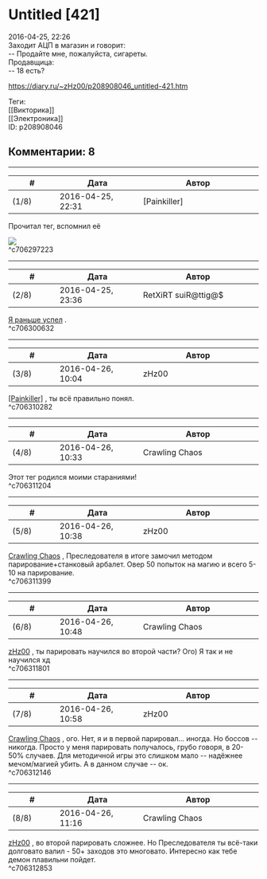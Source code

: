Untitled [421]
==============

  
2016-04-25, 22:26  
 Заходит АЦП в магазин и говорит:   
 -- Продайте мне, пожалуйста, сигареты.   
 Продавщица:   
 -- 18 есть?   
  
<https://diary.ru/~zHz00/p208908046_untitled-421.htm>  
  
Теги:  
[[Викторика]]  
[[Электроника]]  
ID: p208908046  


Комментарии: 8
--------------

  


---



|         #         |              Дата              |                     Автор                     |           ID           |
| --- | --- | --- | --- |
| (1/8) | 2016-04-25, 22:31 | [Painkiller] | c706297223 |

  
  Прочитал тег, вспомнил её    
   
 ![](http://animekun.ru/thumbs/users/6200/Kartinki/ep-13-start-640.jpg)   
 ^c706297223

---



|         #         |              Дата              |                     Автор                     |           ID           |
| --- | --- | --- | --- |
| (2/8) | 2016-04-25, 23:36 | RetXiRT suiR@ttig@$ | c706300632 |

  
   [Я раньше успел](Open%20Source)  .    
 ^c706300632

---



|         #         |              Дата              |                     Автор                     |           ID           |
| --- | --- | --- | --- |
| (3/8) | 2016-04-26, 10:04 | zHz00 | c706310282 |

  
  [[Painkiller]](http://Painkiller00.diary.ru "12 витаминов")  , ты всё правильно понял.   
 ^c706310282

---



|         #         |              Дата              |                     Автор                     |           ID           |
| --- | --- | --- | --- |
| (4/8) | 2016-04-26, 10:33 | Crawling Chaos | c706311204 |

  
 Этот тег родился моими стараниями!   
 ^c706311204

---



|         #         |              Дата              |                     Автор                     |           ID           |
| --- | --- | --- | --- |
| (5/8) | 2016-04-26, 10:38 | zHz00 | c706311399 |

  
  [Crawling Chaos](http://degozaru.diary.ru "de gozaru")  , Преследователя в итоге замочил методом парирование+станковый арбалет. Овер 50 попыток на магию и всего 5-10 на парирование.   
 ^c706311399

---



|         #         |              Дата              |                     Автор                     |           ID           |
| --- | --- | --- | --- |
| (6/8) | 2016-04-26, 10:48 | Crawling Chaos | c706311801 |

  
  [zHz00](https://zHz00.diary.ru "Untitled")  , ты парировать научился во второй части? Ого) Я так и не научился хд   
 ^c706311801

---



|         #         |              Дата              |                     Автор                     |           ID           |
| --- | --- | --- | --- |
| (7/8) | 2016-04-26, 10:58 | zHz00 | c706312146 |

  
  [Crawling Chaos](http://degozaru.diary.ru "de gozaru")  , ого. Нет, я и в первой парировал... иногда. Но боссов -- никогда. Просто у меня парировать получалось, грубо говоря, в 20-50% случаев. Для методичной игры это слишком мало -- надёжнее мечом/магией убить. А в данном случае -- ок.   
 ^c706312146

---



|         #         |              Дата              |                     Автор                     |           ID           |
| --- | --- | --- | --- |
| (8/8) | 2016-04-26, 11:16 | Crawling Chaos | c706312853 |

  
  [zHz00](https://zHz00.diary.ru "Untitled")  , во второй парировать сложнее. Но Преследователя ты всё-таки долговато валил - 50+ заходов это многовато. Интересно как тебе демон плавильни пойдет.   
 ^c706312853